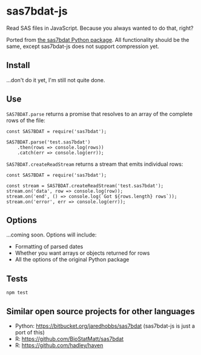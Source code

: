 # sas7bdat-js

Read SAS files in JavaScript. Because you always wanted to do that, right?

Ported from [the sas7bdat Python package](https://bitbucket.org/jaredhobbs/sas7bdat). All functionality should be the same, except sas7bdat-js does not support compression yet.

## Install

...don't do it yet, I'm still not quite done.

## Use

`SAS7BDAT.parse` returns a promise that resolves to an array of the complete rows of the file:

    const SAS7BDAT = require('sas7bdat');

    SAS7BDAT.parse('test.sas7bdat')
        .then(rows => console.log(rows))
        .catch(err => console.log(err));

`SAS7BDAT.createReadStream` returns a stream that emits individual rows:

    const SAS7BDAT = require('sas7bdat');

    const stream = SAS7BDAT.createReadStream('test.sas7bdat');
    stream.on('data', row => console.log(row));
    stream.on('end', () => console.log(`Got ${rows.length} rows`));
    stream.on('error', err => console.log(err));

## Options

...coming soon. Options will include:

- Formatting of parsed dates
- Whether you want arrays or objects returned for rows
- All the options of the original Python package

## Tests

    npm test

## Similar open source projects for other languages

- Python: https://bitbucket.org/jaredhobbs/sas7bdat (sas7bdat-js is just a port of this)
- R: https://github.com/BioStatMatt/sas7bdat
- R: https://github.com/hadley/haven